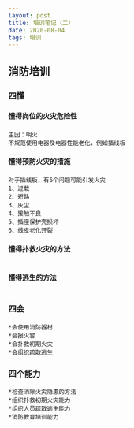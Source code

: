 ```yaml
---
layout: post
title: 培训笔记（二）
date: 2020-08-04
tags: 培训
---
```


## 消防培训
### 四懂
#### 懂得岗位的火灾危险性
```
主因：明火
不规范使用电器及电器性能老化，例如插线板
```
#### 懂得预防火灾的措施
```
对于插线板，有6个问题可能引发火灾
1、过载
2、短路
3、灰尘
4、接触不良
5、插座保护壳损坏
6、线皮老化开裂
```
#### 懂得扑救火灾的方法
```

```
#### 懂得逃生的方法
```

```

### 四会
```
*会使用消防器材
*会报火警
*会扑救初期火灾
*会组织疏散逃生
```
### 四个能力
```
*检查消除火灾隐患的方法
*组织扑救初期火灾能力
*组织人员疏散逃生能力
*消防教育培训能力
```

